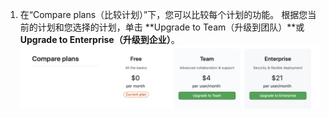 1. 在“Compare plans（比较计划）”下，您可以比较每个计划的功能。 根据您当前的计划和您选择的计划，单击 **Upgrade to Team（升级到团队）**或 **Upgrade to Enterprise（升级到企业）**。 ![比较计划和升级](/assets/images/help/billing/settings-compare-and-upgrade-plans.png)